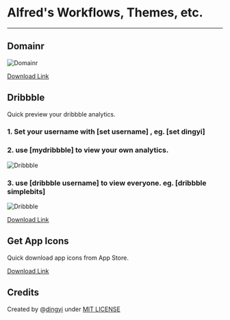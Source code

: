 # Alfred's Workflows, Themes, etc.

* * *

## Domainr

![Domainr][1]

[Download Link][2]


## Dribbble

Quick preview your dribbble analytics.

### 1. Set your username with [set username] , eg. [set dingyi]

### 2. use [mydribbble] to view your own analytics.

![Dribbble][3]

### 3. use [dribbble username] to view everyone. eg. [dribbble simplebits]

![Dribbble][4]


[Download Link][5]


## Get App Icons

Quick download app icons from App Store.


[Download Link][6]



## Credits
Created by @[dingyi](https://twitter.com/dingyi 'Contact me on Twitter') under [MIT LICENSE](http://rem.mit-license.org/) 





[1]: https://github.com/dingyi/Alfred-Workflows/raw/master/Domainr/preview.png
[2]: https://github.com/dingyi/Alfred-Workflows/raw/master/Domainr/Domainr.alfredworkflow
[3]: https://github.com/dingyi/Alfred-Workflows/raw/master/Dribbble/preview1.png
[4]: https://github.com/dingyi/Alfred-Workflows/raw/master/Dribbble/preview2.png
[5]: https://github.com/dingyi/Alfred-Workflows/raw/master/Dribbble/Dribbble.alfredworkflow
[6]: https://github.com/dingyi/Alfred-Workflows/raw/master/Get%20App%20Icons/Get%20App%20Icons.alfredworkflow
